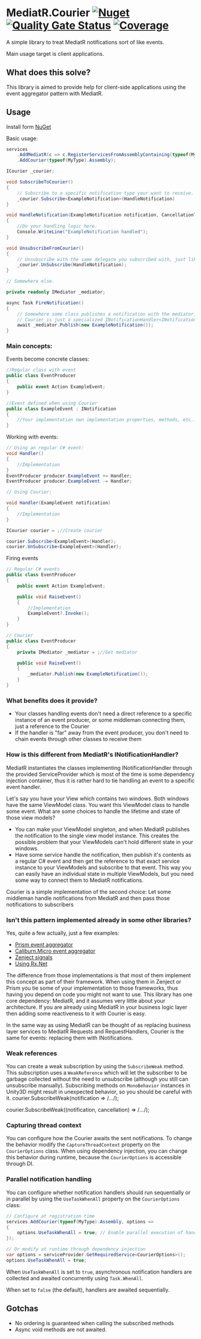 # MediatR.Courier [![Nuget](https://img.shields.io/nuget/v/MediatR.Courier)](https://www.nuget.org/packages/MediatR.Courier) [![Quality Gate Status](https://sonarcloud.io/api/project_badges/measure?project=KuraiAndras_MediatR.Courier&metric=alert_status)](https://sonarcloud.io/summary/new_code?id=KuraiAndras_MediatR.Courier) [![Coverage](https://sonarcloud.io/api/project_badges/measure?project=KuraiAndras_MediatR.Courier&metric=coverage)](https://sonarcloud.io/summary/new_code?id=KuraiAndras_MediatR.Courier)

A simple library to treat MediatR notifications sort of like events.

Main usage target is client applications.

## What does this solve?

This library is aimed to provide help for client-side applications using the event aggregator pattern with MediatR.

## Usage

Install form [NuGet](https://www.nuget.org/packages/MediatR.Courier/)

Basic usage:

```c#
services
    .AddMediatR(c => c.RegisterServicesFromAssemblyContaining(typeof(MyType)))
    .AddCourier(typeof(MyType).Assembly);

ICourier _courier;

void SubscribeToCourier()
{
    // Subscribe to a specific notification type your want to receive.
    _courier.Subscribe<ExampleNotification>(HandleNotification)
}

void HandleNotification(ExampleNotification notification, CancellationToken cancellationToken)
{
    //Do your handling logic here.
    Console.WriteLine("ExampleNotification handled");
}

void UnsubscribeFromCourier()
{
    // Unsubscribe with the same delegate you subscribed with, just like with events.
    _courier.UnSubscribe(HandleNotification);
}

// Somewhere else.

private readonly IMediator _mediator;

async Task FireNotification()
{
    // Somewhere some class publishes a notification with the mediator.
    // Courier is just a specialized INotificationHandler<INotification> implementation.
    await _mediator.Publish(new ExampleNotification());
}
```

### Main concepts:

Events become concrete classes:

```c#
//Regular class with event
public class EventProducer
{
    public event Action ExampleEvent;
}

//Event defined when using Courier
public class ExampleEvent : INotification
{
    //Your implementation own implementation properties, methods, etc...
}

```

Working with events:

```c#
// Using an regular C# event:
void Handler()
{
    //Implementation
}
EventProducer producer.ExampleEvent += Handler;
EventProducer producer.ExampleEvent -= Handler;

// Using Courier:

void Handler(ExampleEvent notification)
{
    //Implementation
}

ICourier courier = ;//Create courier

courier.Subscribe<ExampleEvent>(Handler);
courier.UnSubscribe<ExampleEvent>(Handler);

```

Firing events

```c#
// Regular C# events
public class EventProducer
{
    public event Action ExampleEvent;

    public void RaiseEvent()
    {
        //Implementation
        ExampleEvent?.Invoke();
    }
}

// Courier
public class EventProducer
{
    private IMediator _mediator = ;//Get mediator

    public void RaiseEvent()
    {
        _mediator.Publish(new ExampleNotification());
    }
}

```

### What benefits does it provide?

* Your classes handling events don't need a direct reference to a specific instance of an event producer, or some middleman connecting them, just a reference to the Courier
* If the handler is "far" away from the event producer, you don't need to chain events through other classes to receive them

### How is this different from MediatR's INotificationHandler?

MediatR instantiates the classes implementing INotificationHandler through the provided ServiceProvider which is most of the time is some dependency injection container, thus it is rather hard to tie handling an event to a specific event handler.

Let's say you have your View which contains two windows. Both windows have the same ViewModel class. You want this ViewModel class to handle some event. What are some choices to handle the lifetime and state of those view models?

* You can make your ViewModel singleton, and when MediatR publishes the notification to the single view model instance. This creates the possible problem that your ViewModels can't hold different state in your windows.
* Have some service handle the notification, then publish it's contents as a regular C# event and then get the reference to that exact service instance to your ViewModels and subscribe to that event. This way you can easily have an individual state in multiple ViewModels, but you need some way to connect them to MediatR notifications.

Courier is a simple implementation of the second choice: Let some middleman handle notifications from MediatR and then pass those notifications to subscribers

### Isn't this pattern implemented already in some other libraries?

Yes, quite a few actually, just a few examples:
* [Prism event aggregator](https://prismlibrary.com/docs/event-aggregator.html)
* [Caliburn.Micro event aggregator](https://caliburnmicro.com/documentation/event-aggregator)
* [Zenject signals](https://github.com/modesttree/Zenject/blob/master/Documentation/Signals.md)
* [Using Rx.Net](https://github.com/shiftkey/Reactive.EventAggregator)

The difference from those implementations is that most of them implement this concept as part of their framework. When using them in Zenject or Prism you tie some of your implementation to those frameworks, thus having you depend on code you might not want to use. This library has one core dependency: MediatR, and it assumes very little about your architecture. If you are already using MediatR in your business logic layer then adding some reactiveness to it with Courier is easy.

In the same way as using MediatR can be thought of as replacing business layer services to MediatR Requests and RequestHandlers, Courier is the same for events: replacing them with INotifications.

### Weak references

You can create a weak subscription by using the `SubscribeWeak` method. This subscription uses a `WeakReference` which will let the subscriber to be garbage collected without the need to unsubscribe (although you still can unsubscribe manually). Subscribing methods on `MonoBehavior` instances in Unity3D might result in unexpected behavior, so you should be careful with it.
courier.SubscribeWeak<MyNotification>(notification => /*...*/);

courier.SubscribeWeak<MyNotification>((notification, cancellation) => /*...*/);
### Capturing thread context

You can configure how the Courier awaits the sent notifications. To change the behavior modify the `CaptureThreadContext` property on the `CourierOptions` class. When using dependency injection, you can change this behavior during runtime, because the `CourierOptions` is accessible through DI.

### Parallel notification handling

You can configure whether notification handlers should run sequentially or in parallel by using the `UseTaskWhenAll` property on the `CourierOptions` class:

```c#
// Configure at registration time
services.AddCourier(typeof(MyType).Assembly, options => 
{
    options.UseTaskWhenAll = true; // Enable parallel execution of handlers
});

// Or modify at runtime through dependency injection
var options = serviceProvider.GetRequiredService<CourierOptions>();
options.UseTaskWhenAll = true;
```

When `UseTaskWhenAll` is set to `true`, asynchronous notification handlers are collected and awaited concurrently using `Task.WhenAll`.

When set to `false` (the default), handlers are awaited sequentially.

## Gotchas

* No ordering is guaranteed when calling the subscribed methods
* Async void methods are not awaited.
